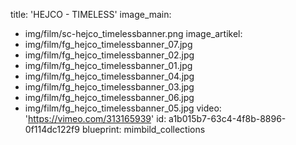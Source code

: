 title: 'HEJCO - TIMELESS'
image_main:
  - img/film/sc-hejco_timelessbanner.png
image_artikel:
  - img/film/fg_hejco_timelessbanner_07.jpg
  - img/film/fg_hejco_timelessbanner_02.jpg
  - img/film/fg_hejco_timelessbanner_01.jpg
  - img/film/fg_hejco_timelessbanner_04.jpg
  - img/film/fg_hejco_timelessbanner_03.jpg
  - img/film/fg_hejco_timelessbanner_06.jpg
  - img/film/fg_hejco_timelessbanner_05.jpg
video: 'https://vimeo.com/313165939'
id: a1b015b7-63c4-4f8b-8896-0f114dc122f9
blueprint: mimbild_collections
